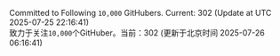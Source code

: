 Committed to Following `10,000` GitHubers. Current: <!-- FOLLOWING_COUNT -->302<!-- FOLLOWING_COUNT --> (Update at UTC <!-- LAST_UPDATED -->2025-07-25 22:16:41<!-- LAST_UPDATED -->)<br>
致力于关注`10,000`个GitHuber。当前：<!-- FOLLOWING_COUNT -->302<!-- FOLLOWING_COUNT --> (更新于北京时间 <!-- LAST_UPDATED_CST -->2025-07-26 06:16:41<!-- LAST_UPDATED_CST -->)
